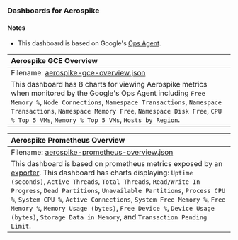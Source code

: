 ### Dashboards for Aerospike

#### Notes

- This dashboard is based on  Google's [Ops Agent](https://cloud.google.com/stackdriver/docs/solutions/agents/ops-agent).


|Aerospike GCE Overview|
|:------------------|
|Filename: [aerospike-gce-overview.json](aerospike-gce-overview.json)| 
| This dashboard has 8 charts for viewing Aerospike metrics when monitored by the Google's Ops Agent including `Free Memory %`, `Node Connections`, `Namespace Transactions`, `Namespace Transactions`, `Namespace Memory Free`, `Namespace Disk Free`, `CPU % Top 5 VMs`, `Memory % Top 5 VMs`, `Hosts by Region`. |

|Aerospike Prometheus Overview|
|:------------------|
|Filename: [aerospike-prometheus-overview.json](aerospike-prometheus-overview.json)|
| This dashboard is based on prometheus metrics exposed by an [exporter](https://github.com/aerospike/aerospike-prometheus-exporter). This dashboard has charts displaying: `Uptime (seconds)`, `Active Threads`, `Total Threads`, `Read/Write In Progress`, `Dead Partitions`, `Unavailable Partitions`, `Process CPU %`, `System CPU %`, `Active Connections`, `System Free Memory %`, `Free Memory %`, `Memory Usage (bytes)`, `Free Device %`, `Device Usage (bytes)`, `Storage Data in Memory`, and `Transaction Pending Limit`. |
